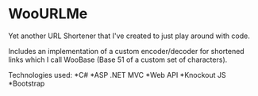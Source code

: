 WooURLMe
========

Yet another URL Shortener that I've created to just play around with code.

Includes an implementation of a custom encoder/decoder for shortened links which I call WooBase (Base 51 of a custom set of characters).

Technologies used:
*C#
*ASP .NET MVC
*Web API
*Knockout JS
*Bootstrap


